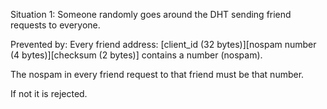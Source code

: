  
Situation 1:
Someone randomly goes around the DHT sending friend requests to everyone.

Prevented by:
Every friend address: 
[client_id (32 bytes)][nospam number (4 bytes)][checksum (2 bytes)] 
contains a number (nospam).

The nospam in every friend request to that friend must be that number.

If not it is rejected.
